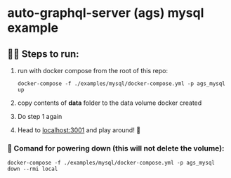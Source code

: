 # auto-graphql-server (ags) mysql example

## 🏃‍♀️ Steps to run:

1. run with docker compose from the root of this repo:

    `docker-compose -f ./examples/mysql/docker-compose.yml -p ags_mysql up`

2. copy contents of **data** folder to the data volume docker created
3. Do step 1 again
4. Head to [localhost:3001](http://localhost:3001) and play around! 🥳

### 🧹 Comand for powering down (this will not delete the volume):

`docker-compose -f ./examples/mysql/docker-compose.yml -p ags_mysql down --rmi local`
